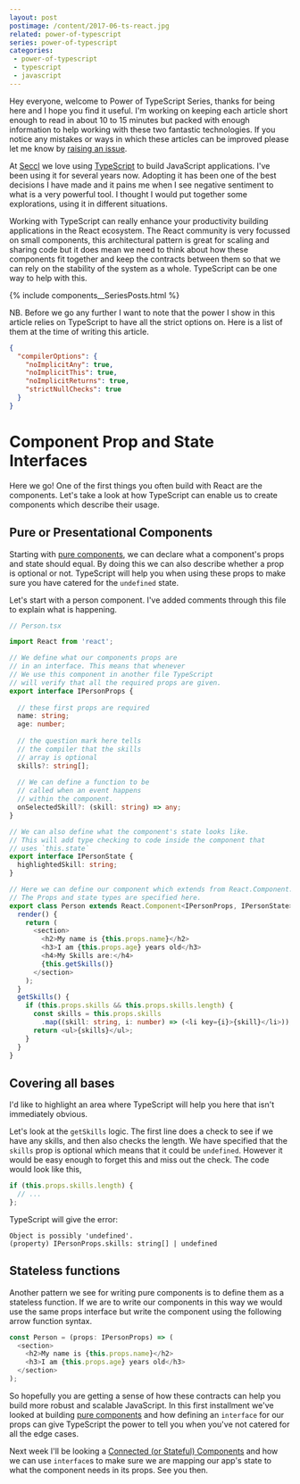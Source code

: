 ```yaml
---
layout: post
postimage: /content/2017-06-ts-react.jpg
related: power-of-typescript
series: power-of-typescript
categories:
 - power-of-typescript
 - typescript
 - javascript
---
```


Hey everyone, welcome to Power of TypeScript Series, thanks for being here and I hope you find it useful.
I'm working on keeping each article short enough to read in about 10 to 15 minutes but packed with enough 
information to help working with these two fantastic technologies. If you notice any mistakes or ways in which
these articles can be improved please let me know by [raising an issue](https://github.com/davetayls/davetayls.github.com).

At [Seccl](https://seccl.tech) we love using [TypeScript](https://www.typescriptlang.org/) to build JavaScript applications. I've been using
it for several years now. Adopting it has been one of the best decisions I have made and it pains me when
I see negative sentiment to what is a very powerful tool. I thought I would put together some explorations,
using it in different situations. 

Working with TypeScript can really enhance your productivity building applications in the React ecosystem.
The React community is very focussed on small components, this architectural pattern is great for scaling and
sharing code but it does mean we need to think about how these components fit together and keep the contracts
between them so that we can rely on the stability of the system as a whole. TypeScript can be one way to help with this.

{% include components__SeriesPosts.html %}
    
NB. Before we go any further I want to note that the power I show in this article relies on TypeScript to have
all the strict options on. Here is a list of them at the time of writing this article.

```json
{
  "compilerOptions": {
    "noImplicitAny": true,
    "noImplicitThis": true,
    "noImplicitReturns": true,
    "strictNullChecks": true
  }
}
```

# Component Prop and State Interfaces

Here we go! One of the first things you often build with React are the components. Let's take a look at how TypeScript can enable us to create components which describe their usage.

## Pure or Presentational Components

Starting with [pure components](/blog/2016/06/21/pure-components), we can declare what a component's props and state should equal. By doing this we can also describe whether a prop is optional or not. TypeScript will help you when using these props to make sure you have catered for the `undefined` state.

Let's start with a person component. I've added comments through this file to explain what is happening.

```typescript
// Person.tsx

import React from 'react';

// We define what our components props are
// in an interface. This means that whenever
// We use this component in another file TypeScript
// will verify that all the required props are given.
export interface IPersonProps {
  
  // these first props are required
  name: string;
  age: number;
  
  // the question mark here tells
  // the compiler that the skills
  // array is optional
  skills?: string[];
  
  // We can define a function to be
  // called when an event happens
  // within the component.
  onSelectedSkill?: (skill: string) => any;
}

// We can also define what the component's state looks like.
// This will add type checking to code inside the component that
// uses `this.state`
export interface IPersonState {
  highlightedSkill: string;
}

// Here we can define our component which extends from React.Component.
// The Props and state types are specified here.
export class Person extends React.Component<IPersonProps, IPersonState> {
  render() {
    return (
      <section>
        <h2>My name is {this.props.name}</h2>
        <h3>I am {this.props.age} years old</h3>
        <h4>My Skills are:</h4>
        {this.getSkills()}
      </section>
    );
  }
  getSkills() {
    if (this.props.skills && this.props.skills.length) {
      const skills = this.props.skills
        .map((skill: string, i: number) => (<li key={i}>{skill}</li>));
      return <ul>{skills}</ul>;
    }
  }
}
```

## Covering all bases

I'd like to highlight an area where TypeScript will help you here that isn't immediately obvious.

Let's look at the `getSkills` logic. The first line does a check to see if we have any skills, and then also checks the length. We have specified that the `skills` prop is optional which means that it could be `undefined`. However it would be easy enough to forget this and miss out the check. The code would look like this,

```typescript
if (this.props.skills.length) {
  // ...
};
```

TypeScript will give the error: 

```
Object is possibly 'undefined'.
(property) IPersonProps.skills: string[] | undefined
```

## Stateless functions

Another pattern we see for writing pure components is to define them as a stateless function. If we are to write our components in this way we would use the same props interface but write the component using the following arrow function syntax.

```typescript
const Person = (props: IPersonProps) => (
  <section>
    <h2>My name is {this.props.name}</h2>
    <h3>I am {this.props.age} years old</h3>
  </section>
);
```

So hopefully you are getting a sense of how these contracts can help you build more robust and scalable JavaScript. In this first installment we've looked at building [pure components](/blog/2016/06/21/pure-components) and how defining an `interface` for our props can give TypeScript the power to tell you when you've not catered for all the edge cases.

Next week I'll be looking a [Connected (or Stateful) Components](/blog/2017/06/17/the-power-of-typescript-for-react-2-connected-components) and how we can use `interface`s to make sure we are mapping our app's state to what the component needs in its props. See you then.


